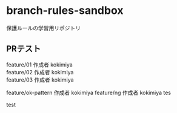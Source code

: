 # branch-rules-sandbox
保護ルールの学習用リポジトリ

## PRテスト
feature/01 作成者 kokimiya  
feature/02 作成者 kokimiya  
feature/03 作成者 kokimiya  

feature/ok-pattern 作成者 kokimiya
feature/ng 作成者 kokimiya
tes



test



